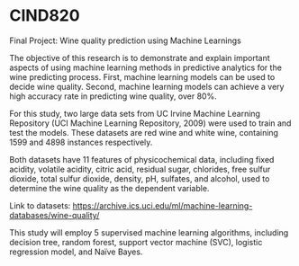# CIND820
Final Project: Wine quality prediction using Machine Learnings

  The objective of this research is to demonstrate and explain important aspects of using machine learning methods in predictive analytics for the wine predicting process. First, machine learning models can be used to decide wine quality. Second, machine learning models can achieve a very high accuracy rate in predicting wine quality, over 80%. 

  For this study, two large data sets from UC Irvine Machine Learning Repository (UCI Machine Learning Repository, 2009) were used to train and test the models. These datasets are red wine and white wine, containing 1599 and 4898 instances respectively. 
  
  Both datasets have 11 features of physicochemical data, including fixed acidity, volatile acidity, citric acid, residual sugar, chlorides, free sulfur dioxide, total sulfur dioxide, density, pH, sulfates, and alcohol, used to determine the wine quality as the dependent variable.

Link to datasets:
https://archive.ics.uci.edu/ml/machine-learning-databases/wine-quality/

  This study will employ 5 supervised machine learning algorithms, including decision tree, random forest, support vector machine (SVC), logistic regression model, and Naïve Bayes.
